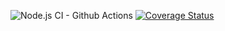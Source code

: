 ![Node.js CI - Github Actions](https://github.com/Vishvak365/Gator-Sublease-Backend/workflows/Node.js%20CI/badge.svg)
[![Coverage Status](https://coveralls.io/repos/github/Vishvak365/Gator-Sublease-Backend/badge.svg)](https://coveralls.io/github/Vishvak365/Gator-Sublease-Backend?branch=Account_Creation)
